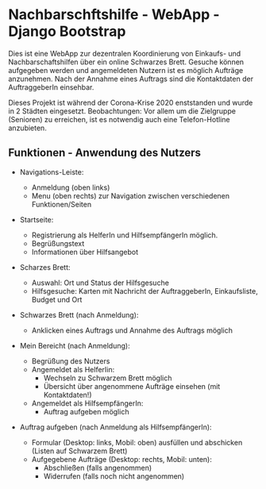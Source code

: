 # Nachbarschftshilfe - WebApp - Django Bootstrap

Dies ist eine WebApp zur dezentralen Koordinierung von Einkaufs- und Nachbarschaftshilfen über ein online Schwarzes Brett.
Gesuche können aufgegeben werden und angemeldeten Nutzern ist es möglich Aufträge anzunehmen. Nach der Annahme eines Auftrags 
sind die Kontaktdaten der AuftraggeberIn einsehbar.

Dieses Projekt ist während der Corona-Krise 2020 enststanden und wurde in 2 Städten eingesetzt.
Beobachtungen: Vor allem um die Zielgruppe (Senioren) zu erreichen, ist es notwendig auch eine Telefon-Hotline anzubieten.

## Funktionen - Anwendung des Nutzers

- Navigations-Leiste:
    - Anmeldung (oben links)
    - Menu (oben rechts) zur Navigation zwischen verschiedenen Funktionen/Seiten

- Startseite: 
    - Registrierung als HelferIn und HilfsempfängerIn möglich.
    - Begrüßungstext
    - Informationen über Hilfsangebot
    
- Scharzes Brett:
    - Auswahl: Ort und Status der Hilfsgesuche
    - Hilfsgesuche: Karten mit Nachricht der AuftraggeberIn, Einkaufsliste, Budget und Ort

- Schwarzes Brett (nach Anmeldung):
    - Anklicken eines Auftrags und Annahme des Auftrags möglich
    
- Mein Bereicht (nach Anmeldung):
    - Begrüßung des Nutzers
    - Angemeldet als HelferIin:
        - Wechseln zu Schwarzem Brett möglich
        - Übersicht über angenommene Aufträge einsehen (mit Kontaktdaten!)
    - Angemeldet als HilfsempfängerIn:
        - Auftrag aufgeben möglich
        
- Auftrag aufgeben (nach Anmeldung als HilfsempfängerIn):
    - Formular (Desktop: links, Mobil: oben) ausfüllen und abschicken (Listen auf Schwarzem Brett)
    - Aufgegebene Aufträge (Desktop: rechts, Mobil: unten):
        - Abschließen (falls angenommen)
        - Widerrufen (falls noch nicht angenommen)